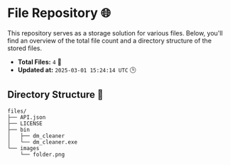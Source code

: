 # File Repository 🌐

This repository serves as a storage solution for various files. Below, you'll find an overview of the total file count and a directory structure of the stored files.

- **Total Files:** `4` 📁
- **Updated at:** `2025-03-01 15:24:14 UTC` 🕒

## Directory Structure 📂

```
files/
├── API.json
├── LICENSE
├── bin
│   ├── dm_cleaner
│   └── dm_cleaner.exe
└── images
    └── folder.png

```